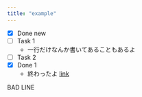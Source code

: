 ```yaml
---
title: "example"
---
```


- [x] Done new
- [ ] Task 1
  - 一行だけなんか書いてあることもあるよ
- [ ] Task 2
- [x] Done 1
  - 終わったよ [link](https://example.com)

BAD LINE
